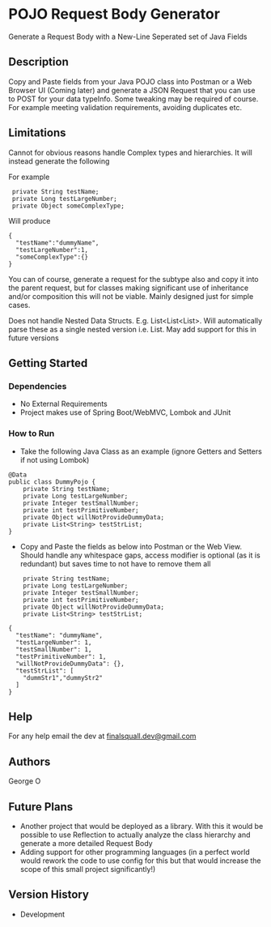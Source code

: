 # POJO Request Body Generator

Generate a Request Body with a New-Line Seperated set of Java Fields

## Description

Copy and Paste fields from your Java POJO class into Postman or a Web Browser UI (Coming later)
and generate a JSON Request that you can use to POST for your data typeInfo. Some tweaking may be required of course.
For example meeting validation requirements, avoiding duplicates etc.

## Limitations

Cannot for obvious reasons handle Complex types and hierarchies. It will instead generate the following

For example
```
 private String testName;
 private Long testLargeNumber;
 private Object someComplexType;
```
Will produce
```
{
  "testName":"dummyName",
  "testLargeNumber":1,
  "someComplexType":{}
}
```

You can of course, generate a request for the subtype also and copy it into the parent request, but for classes making significant use of
inheritance and/or composition this will not be viable. Mainly designed just for simple cases.

Does not handle Nested Data Structs. E.g. List<List<List<Integer>>. Will automatically parse these as
a single nested version i.e. List<Integer>. May add support for this in future versions

## Getting Started

### Dependencies

* No External Requirements
* Project makes use of Spring Boot/WebMVC, Lombok and JUnit

### How to Run

* Take the following Java Class as an example (ignore Getters and Setters if not using Lombok)
```
@Data
public class DummyPojo {
    private String testName;
    private Long testLargeNumber;
    private Integer testSmallNumber;
    private int testPrimitiveNumber;
    private Object willNotProvideDummyData;
    private List<String> testStrList;
}
```
* Copy and Paste the fields as below into Postman or the Web View. Should handle any whitespace gaps, 
access modifier is optional (as it is redundant) but saves time to not have to remove them all
```
    private String testName;
    private Long testLargeNumber;
    private Integer testSmallNumber;
    private int testPrimitiveNumber;
    private Object willNotProvideDummyData;
    private List<String> testStrList;
```

```
{
  "testName": "dummyName",
  "testLargeNumber": 1,
  "testSmallNumber": 1,
  "testPrimitiveNumber": 1,
  "willNotProvideDummyData": {},
  "testStrList": [
    "dummStr1","dummyStr2"
  ]
}
```

## Help

For any help email the dev at finalsquall.dev@gmail.com

## Authors

George O

## Future Plans

* Another project that would be deployed as a library. With this it would be possible to use Reflection to actually analyze the class hierarchy
and generate a more detailed Request Body
* Adding support for other programming languages (in a perfect world would rework the code to use config for this
but that would increase the scope of this small project significantly!)

## Version History

* Development